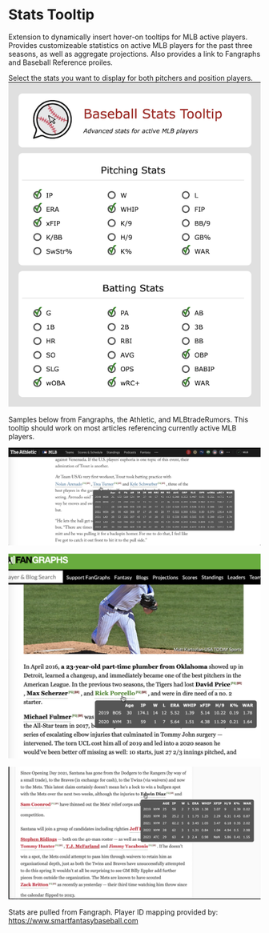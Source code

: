 # Stats Tooltip
Extension to dynamically insert hover-on tooltips for MLB active players. Provides customizeable statistics on active MLB players for the past three seasons, as well as aggregate projections. Also provides a link to Fangraphs and Baseball Reference proiles.

Select the stats you want to display for both pitchers and position players.
![Settings for tooltip](./images/settings_small.png)

Samples below from Fangraphs, the Athletic, and MLBtradeRumors. This tooltip should work on most articles referencing currently active MLB players.

![the Athletic](./images/at_small.png)

![Fangraphs](./images/fg_small.png)

![MlbTradeRumors](./images/mtr_small.png)

Stats are pulled from Fangraph. Player ID mapping provided by: https://www.smartfantasybaseball.com
